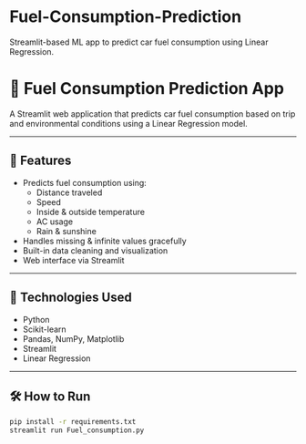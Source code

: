 # Fuel-Consumption-Prediction
Streamlit-based ML app to predict car fuel consumption using Linear Regression.
# 🚗 Fuel Consumption Prediction App

A Streamlit web application that predicts car fuel consumption based on trip and environmental conditions using a Linear Regression model.

---

## 📌 Features

- Predicts fuel consumption using:
  - Distance traveled
  - Speed
  - Inside & outside temperature
  - AC usage
  - Rain & sunshine
- Handles missing & infinite values gracefully
- Built-in data cleaning and visualization
- Web interface via Streamlit

---

## 🧠 Technologies Used

- Python
- Scikit-learn
- Pandas, NumPy, Matplotlib
- Streamlit
- Linear Regression

---

## 🛠 How to Run

```bash
pip install -r requirements.txt
streamlit run Fuel_consumption.py
